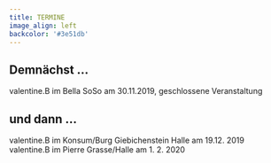 ```yaml
---
title: TERMINE
image_align: left
backcolor: '#3e51db'
---
```


## **Demnächst …**

valentine.B im Bella SoSo am 30.11.2019, geschlossene Veranstaltung<br>

## **und dann …**

valentine.B im Konsum/Burg Giebichenstein Halle am 19.12. 2019<br>
valentine.B im Pierre Grasse/Halle am 1. 2. 2020
